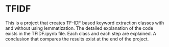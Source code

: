 # TFIDF
This is a project that creates TF-IDF based keyword extraction classes with and without using lemmatization. The detailed explanation of the code exists in the TFIDF.ipynb file. Each class and each step are explained. A conclusiıon that compares the results exist at the end of the project. 

